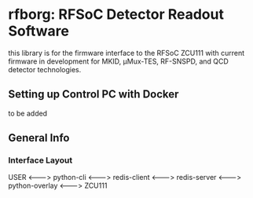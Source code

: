 # rfborg: RFSoC Detector Readout Software 
this library is for the firmware interface to the RFSoC ZCU111 with current firmware in development for MKID, μMux-TES, RF-SNSPD, and QCD detector technologies.  

## Setting up Control PC with Docker
to be added
## General Info
### Interface Layout  
USER <---> python-cli <---> redis-client <---> redis-server <---> python-overlay <---> ZCU111
